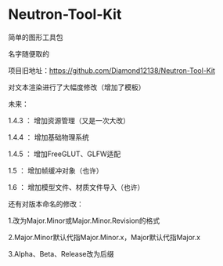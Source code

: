 # Neutron-Tool-Kit

简单的图形工具包

名字随便取的

项目旧地址：https://github.com/Diamond12138/Neutron-Tool-Kit

对文本渲染进行了大幅度修改（增加了模板）

未来：

1.4.3 ： 增加资源管理（又是一次大改）

1.4.4 ： 增加基础物理系统

1.4.5 ： 增加FreeGLUT、GLFW适配

1.5 ： 增加帧缓冲对象（也许）

1.6 ： 增加模型文件、材质文件导入（也许）

还有对版本命名的修改：

1.改为Major.Minor或Major.Minor.Revision的格式

2.Major.Minor默认代指Major.Minor.x，Major默认代指Major.x

3.Alpha、Beta、Release改为后缀
